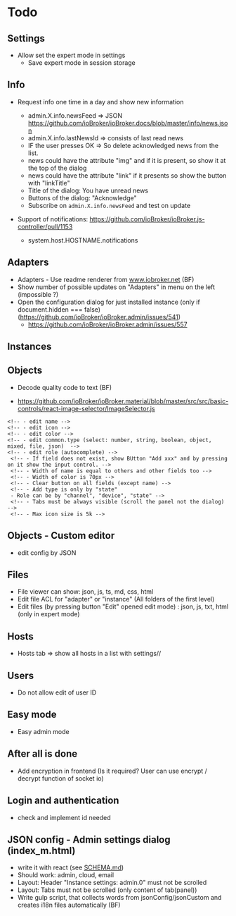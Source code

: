 # Todo

## Settings
- Allow set the expert mode in settings
  - Save expert mode in session storage
  
## Info
- Request info one time in a day and show new information
  - admin.X.info.newsFeed => JSON https://github.com/ioBroker/ioBroker.docs/blob/master/info/news.json
  - admin.X.info.lastNewsId => consists of last read news
  - IF the user presses OK => So delete acknowledged news from the list.
  - news could have the attribute "img" and if it is present, so show it at the top of the dialog
  - news could have the attribute "link" if it presents so show the button with "linkTitle"
  - Title of the dialog: You have unread news
  - Buttons of the dialog: "Acknowledge"
  - Subscribe on `admin.X.info.newsFeed` and test on update

- Support of notifications: https://github.com/ioBroker/ioBroker.js-controller/pull/1153 
  - system.host.HOSTNAME.notifications

## Adapters
- Adapters - Use readme renderer from www.iobroker.net (BF)
- Show number of possible updates on "Adapters" in menu on the left (impossible ?)
- Open the configuration dialog for just installed instance (only if document.hidden === false) (https://github.com/ioBroker/ioBroker.admin/issues/541)
  - https://github.com/ioBroker/ioBroker.admin/issues/557
<!-- - Show number of updated adapters in last month if **space is enough** -->
  
## Instances

## Objects
- Decode quality code to text (BF)
<!-- - Add in object edit the possibility to set color and icon (icon could be uploaded as base64 and may not be bigger than 5k) and use it for text color. Add possibility to scale the images. -->
  - https://github.com/ioBroker/ioBroker.material/blob/master/src/src/basic-controls/react-image-selector/ImageSelector.js
  <!-- - add new Tab Common (first tab) -->
    <!-- - edit name -->
    <!-- - edit icon -->
    <!-- - edit color -->
    <!-- - edit common.type (select: number, string, boolean, object, mixed, file, json)  -->
    <!-- - edit role (autocomplete) -->
     <!-- - If field does not exist, show BUtton "Add xxx" and by pressing on it show the input control. -->
     <!-- - Width of name is equal to others and other fields too -->
     <!-- - Width of color is 70px -->
     <!-- - Clear button on all fields (except name) -->
     <!-- - Add type is only by "state"
     - Role can be by "channel", "device", "state" -->
     <!-- - Tabs must be always visible (scroll the panel not the dialog) -->
     <!-- - Max icon size is 5k -->

 <!-- - use color of items for "ID" (think about contrast, means invert background)      -->

## Objects - Custom editor
- edit config by JSON
  
## Files
- File viewer can show: json, js, ts, md, css, html
- Edit file ACL for "adapter" or "instance" (All folders of the first level)
- Edit files (by pressing button "Edit" opened edit mode) : json, js, txt, html (only in expert mode)
  
## Hosts  
- Hosts tab => show all hosts in a list with settings//

## Users
- Do not allow edit of user ID

## Easy mode
- Easy admin mode

## After all is done
- Add encryption in frontend (Is it required? User can use encrypt / decrypt function of socket io)

## Login and authentication
- check and implement id needed

## JSON config - Admin settings dialog (index_m.html)
- write it with react (see [SCHEMA.md](SCHEMA.md))
- Should work: admin, cloud, email
- Layout: Header "Instance settings: admin.0" must not be scrolled
- Layout: Tabs must not be scrolled (only content of tab(panel))
- Write gulp script, that collects words from jsonConfig/jsonCustom and creates i18n files automatically (BF)